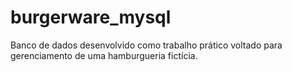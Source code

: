 # burgerware_mysql
 Banco de dados desenvolvido como trabalho prático voltado para gerenciamento de uma hamburgueria fictícia. 
